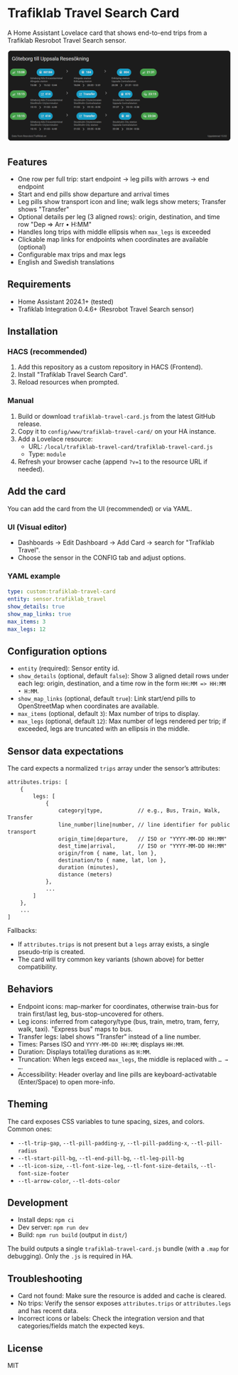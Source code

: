 # Trafiklab Travel Search Card

A Home Assistant Lovelace card that shows end-to-end trips from a Trafiklab Resrobot Travel Search sensor.

![card](./assets/preview.png)

## Features
- One row per full trip: start endpoint → leg pills with arrows → end endpoint
- Start and end pills show departure and arrival times
- Leg pills show transport icon and line; walk legs show meters; Transfer shows "Transfer"
- Optional details per leg (3 aligned rows): origin, destination, and time row "Dep => Arr • H:MM"
- Handles long trips with middle ellipsis when `max_legs` is exceeded
- Clickable map links for endpoints when coordinates are available (optional)
- Configurable max trips and max legs
- English and Swedish translations

## Requirements
- Home Assistant 2024.1+ (tested)
- Trafiklab Integration 0.4.6+ (Resrobot Travel Search sensor)

## Installation

### HACS (recommended)
1. Add this repository as a custom repository in HACS (Frontend).
2. Install "Trafiklab Travel Search Card".
3. Reload resources when prompted.

### Manual
1. Build or download `trafiklab-travel-card.js` from the latest GitHub release.
2. Copy it to `config/www/trafiklab-travel-card/` on your HA instance.
3. Add a Lovelace resource:
	 - URL: `/local/trafiklab-travel-card/trafiklab-travel-card.js`
	 - Type: `module`
4. Refresh your browser cache (append `?v=1` to the resource URL if needed).

## Add the card

You can add the card from the UI (recommended) or via YAML.

### UI (Visual editor)
- Dashboards → Edit Dashboard → Add Card → search for "Trafiklab Travel".
- Choose the sensor in the CONFIG tab and adjust options.

### YAML example
```yaml
type: custom:trafiklab-travel-card
entity: sensor.trafiklab_travel
show_details: true
show_map_links: true
max_items: 3
max_legs: 12
```

## Configuration options
- `entity` (required): Sensor entity id.
- `show_details` (optional, default `false`): Show 3 aligned detail rows under each leg: origin, destination, and a time row in the form `HH:MM => HH:MM • H:MM`.
- `show_map_links` (optional, default `true`): Link start/end pills to OpenStreetMap when coordinates are available.
- `max_items` (optional, default `3`): Max number of trips to display.
- `max_legs` (optional, default `12`): Max number of legs rendered per trip; if exceeded, legs are truncated with an ellipsis in the middle.

## Sensor data expectations
The card expects a normalized `trips` array under the sensor’s attributes:

```
attributes.trips: [
	{
		legs: [
			{
				category|type,           // e.g., Bus, Train, Walk, Transfer
				line_number|line|number, // line identifier for public transport
				origin_time|departure,   // ISO or "YYYY-MM-DD HH:MM"
				dest_time|arrival,       // ISO or "YYYY-MM-DD HH:MM"
				origin/from { name, lat, lon },
				destination/to { name, lat, lon },
				duration (minutes),
				distance (meters)
			},
			...
		]
	},
	...
]
```

Fallbacks:
- If `attributes.trips` is not present but a `legs` array exists, a single pseudo-trip is created.
- The card will try common key variants (shown above) for better compatibility.

## Behaviors
- Endpoint icons: map-marker for coordinates, otherwise train-bus for train first/last leg, bus-stop-uncovered for others.
- Leg icons: inferred from category/type (bus, train, metro, tram, ferry, walk, taxi). "Express bus" maps to bus.
- Transfer legs: label shows "Transfer" instead of a line number.
- Times: Parses ISO and `YYYY-MM-DD HH:MM`; displays `HH:MM`.
- Duration: Displays total/leg durations as `H:MM`.
- Truncation: When legs exceed `max_legs`, the middle is replaced with `… → …`.
- Accessibility: Header overlay and line pills are keyboard-activatable (Enter/Space) to open more-info.

## Theming
The card exposes CSS variables to tune spacing, sizes, and colors. Common ones:
- `--tl-trip-gap`, `--tl-pill-padding-y`, `--tl-pill-padding-x`, `--tl-pill-radius`
- `--tl-start-pill-bg`, `--tl-end-pill-bg`, `--tl-leg-pill-bg`
- `--tl-icon-size`, `--tl-font-size-leg`, `--tl-font-size-details`, `--tl-font-size-footer`
- `--tl-arrow-color`, `--tl-dots-color`

## Development
- Install deps: `npm ci`
- Dev server: `npm run dev`
- Build: `npm run build` (output in `dist/`)

The build outputs a single `trafiklab-travel-card.js` bundle (with a `.map` for debugging). Only the `.js` is required in HA.

## Troubleshooting
- Card not found: Make sure the resource is added and cache is cleared.
- No trips: Verify the sensor exposes `attributes.trips` or `attributes.legs` and has recent data.
- Incorrect icons or labels: Check the integration version and that categories/fields match the expected keys.

## License
MIT
